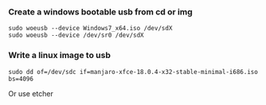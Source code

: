 ### Create a windows bootable usb from cd or img

```console
sudo woeusb --device Windows7_x64.iso /dev/sdX
sudo woeusb --device /dev/sr0 /dev/sdX
```

### Write a linux image to usb

```console
sudo dd of=/dev/sdc if=manjaro-xfce-18.0.4-x32-stable-minimal-i686.iso bs=4096
```

Or use etcher
